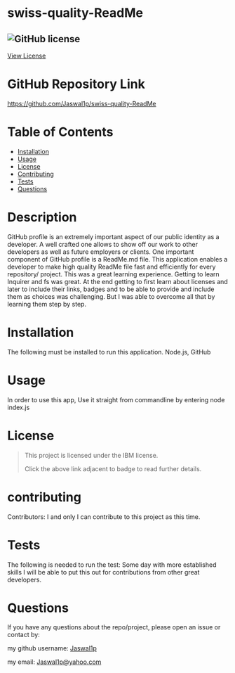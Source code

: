 # swiss-quality-ReadMe
  
  ## ![GitHub license](https://img.shields.io/badge/License-IPL_1.0-blue.svg) [View License](https://opensource.org/licenses/IPL-1.0) 
  
  # GitHub Repository Link

  https://github.com/Jaswal1p/swiss-quality-ReadMe

  # Table of Contents
  * [Installation](#installation)
  * [Usage](#usage)
  * [License](#license)
  * [Contributing](#contributing)
  * [Tests](#tests)
  * [Questions](#questions)
  
  # Description
  GitHub profile is an extremely important aspect of our public identity as a developer. A well crafted one allows to show off our work to other developers as well as future employers or clients. One important component of GitHub profile is a ReadMe.md file. This application enables a developer to make high quality ReadMe file fast and efficiently for every repository/ project. This was a great learning experience. Getting to learn Inquirer and fs was great. At the end getting to first learn about licenses and later to include their links, badges and to be able to provide and include them as choices was challenging. But I was able to overcome all that by learning them step by step. 
  

  # Installation
  The following must be installed to run this application.
  Node.js, GitHub

  # Usage
  In order to use this app,  Use it straight from commandline by entering node index.js

  # License 
  > This project is licensed under the IBM license.
  >
  > Click the above link adjacent to badge to read further details.
  

  # contributing
  Contributors: I and only I can contribute to this project as this time.  

  # Tests
  The following is needed to run the test: Some day with more established skills I will be able to put this out for contributions from other great developers. 

  # Questions
  If you have any questions about the repo/project, please open an issue or contact by: 
  
  my github username: [Jaswal1p](https://github.com/Jaswal1p) 
  
  my email: Jaswal1p@yahoo.com
  
 